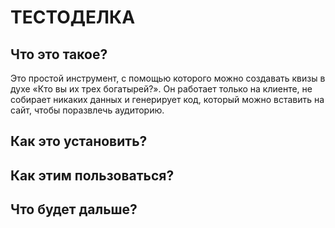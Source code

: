 # ТЕСТОДЕЛКА

## Что это такое?

Это простой инструмент, с помощью которого можно создавать квизы в духе «Кто вы их трех богатырей?». Он работает только на клиенте, не собирает никаких данных и генерирует код, который можно вставить на сайт, чтобы поразвлечь аудиторию. 

## Как это установить?

## Как этим пользоваться?

## Что будет дальше?
